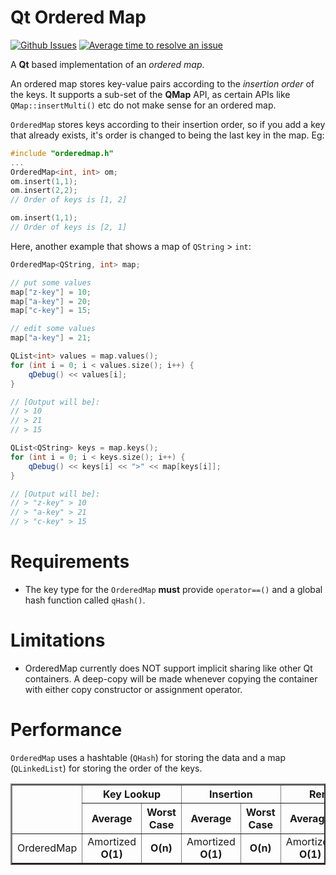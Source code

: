 # Qt Ordered Map

[![Github Issues](https://img.shields.io/github/issues/mandeepsandhu/qt-ordered-map.svg)](https://github.com/mandeepsandhu/qt-ordered-map/issues)
[![Average time to resolve an issue](http://isitmaintained.com/badge/resolution/mandeepsandhu/qt-ordered-map.svg)](http://isitmaintained.com/project/mandeepsandhu/qt-ordered-map
"Average time to resolve an issue")

A **Qt** based implementation of an *ordered map*.

An ordered map stores key-value pairs according to the *insertion order* of the keys. It supports a sub-set of the **QMap** API, as certain APIs like <code>QMap::insertMulti()</code> etc do not make sense for an ordered map.

<code>OrderedMap</code> stores keys according to their insertion order, so if you add a key that already exists, it's order is changed to being the last key in the map. Eg:

```C++
#include "orderedmap.h"
...
OrderedMap<int, int> om;
om.insert(1,1);
om.insert(2,2);
// Order of keys is [1, 2]

om.insert(1,1);
// Order of keys is [2, 1]
```

Here, another example that shows a map of `QString` > `int`:

```C++
OrderedMap<QString, int> map;

// put some values
map["z-key"] = 10;
map["a-key"] = 20;
map["c-key"] = 15;

// edit some values
map["a-key"] = 21;

QList<int> values = map.values();
for (int i = 0; i < values.size(); i++) {
    qDebug() << values[i];
}

// [Output will be]:
// > 10
// > 21
// > 15

QList<QString> keys = map.keys();
for (int i = 0; i < keys.size(); i++) {
    qDebug() << keys[i] << ">" << map[keys[i]];
}

// [Output will be]:
// > "z-key" > 10
// > "a-key" > 21
// > "c-key" > 15
```

Requirements
============
- The key type for the <code>OrderedMap</code> **must** provide <code>operator==()</code> and a global hash function called <code>qHash()</code>.

Limitations
===========
- OrderedMap currently does NOT support implicit sharing like other Qt containers. A deep-copy will be made whenever copying the container with either copy constructor or assignment operator.

Performance
===========
<code>OrderedMap</code> uses a hashtable (<code>QHash</code>) for storing the data and a map (<code>QLinkedList</code>) for storing the order of the keys.

<table border=2 cellspacing="2" cellpadding="5%">
<tr>
    <th rowspan=2></th>
    <th colspan=2>Key Lookup</th>
    <th colspan=2>Insertion</th>
    <th colspan=2>Removal</th>
</tr>
<tr>
    <th>Average</th>
    <th>Worst Case</th>
    <th>Average</th>
    <th>Worst Case</th>
    <th>Average</th>
    <th>Worst Case</th>
</tr>
<tr>
    <td align="center">OrderedMap</td>
    <td align="center">Amortized <b>O(1)<b></td>
    <td align="center"><b>O(n)</b></td>
    <td align="center">Amortized <b>O(1)</b></td>
    <td align="center"><b>O(n)</b></td>
    <td align="center">Amortized <b>O(1)</b></td>
    <td align="center"><b>O(n)</b></td>
</tr>
</table>

